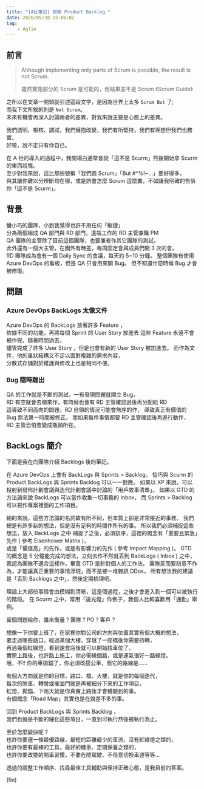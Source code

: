 ```yaml
---
title: "[A社筆記] 閒聊 Product Backlog "
date: 2020/05/28 15:06:02
tag:
    - Aglie
---
```


## 前言

> Although implementing only parts of Scrum is possible, the result is not Scrum.
> >
> 雖然實施部分的 Scrum 是可能的，但結果並不是 Scrum 《Scrum Guide》

之所以在文章一開頭就引述這段文字，是因為世界上太多 `Scrum But` 了;  
而我下文所敘的則是 `Not Scrum`。  
未來有機會再深入討論兩者的差異，對我來說主要是心態上的差異。

我們透明、檢核、調試，我們擁抱改變，我們有所堅持，我們有理想但我們也務實。  
好啦，說不定只有你自已。  

在 A 社的導入的過程中，我開場白通常會說「這不是 Scurm」然後開始拿 Scurm 的東西說嘴。  
至少對我來說，這比那些號稱「我們跑 Scrum」「But #^%!~…」要好得多，  
與其讓你難以分辨斷句在哪，或是誤會怎麼 Scrum 這麼糞，不如讓我明確的告訴你「這不是 Scurm」。  

## 背景

蠻小巧的團隊，小到我覺得也許不用任何「敏捷」  
分為兩個組成 QA 部門與 RD 部門，遠端工作的 RD 主管兼職 PM  
QA 團隊的主管除了目前這個團隊，也要兼者作其它團隊的測試，  
此外還有一個大主管，在國外有時差，每周固定會與成員們開 3 次的會。  
RD 團隊成為會有一個 Daily Sync 的會議，每天約 5~10 分鐘。
整個團隊有使用 Azure DevOps 的看板，但是 QA 只會用來開 Bug。
但不知道什麼時候 Bug 才會被修復。

## 問題

### Azure DevOps BackLogs 太像文件

Azure DevOps 的 BackLogs 放著許多 Feature ，  
依據不同的功能，再將每個 Sprint 的 User Story 放進去
這些 Feature 永遠不會被作完，隨著時間過去，  
儘管完成了許多 User Story ，但是也會有新的 User Story 被加進去。
而作為文件，他的巢狀結構又不足以面對複雜的需求內容，  
分散式存儲對於維護與修改上也是相同不便。

### Bug 隨時蹦出

QA 的工作就是不斷的測試，一有發現問題就開立 Bug，  
RD 有空就會去領來作，有時候也會有 RD 主管確認過後再分配給 RD  
這導致不同面向的問題，RD 自領的情況可能會無序的作，
導致真正有價值的 Bug 無法第一時間被修正。
而如果每件事情都要 RD 主管確認後再進行動作，  
RD 主管恐怕會變成瓶頸所在。

## BackLogs 簡介

下面是我在向團隊介紹 Backlogs 後的筆記。

在 Azure DevOps 上會有 BackLogs 與 Sprints > Backlog。
恰巧與 Scurm 的 Product BackLogs 與 Sprints Backlog 可以一一對應。
如果以 XP 來說，可以投射到發佈計劃會議與迭代計劃會議中討論的「用戶故事清單」。
如果以 GTD 的方法論來說 BackLogs 可以當作收集一切事務的 Inbox，
而 Sprints > Backlog 可以視作專案裡面的工作項目。

總的來說，這些方法論的名詞故有所不同，但本質上卻是非常接近的事務。
我們總是有許多新的想法，但是沒有足夠的時間作所有的事。
所以我們必須補捉這些想法，放入 BackLogs 之中
補捉了之後，必須排序，這裡的概念有「重要且緊急」先作 ( 參考 Eisenhower Matrix )，  
或是「價值高」的先作，或是有影響力的先作 ( 參考 Impact Mapping )。
GTD 的概念是 5 分鐘能完成的想法，立刻去作不然就丟到 BackLogs ( Inbox ) 之中，  
我認為團隊不適合這樣作，畢竟 GTD 是針對個人的工作法。
團隊反而要刻意不作為，才能讓真正重要的事情浮現，而不是被一堆雜訊 DDos，
所有想法我的建議是「丟到 Backlogs 之中」，然後定期梳理吧。

理論上大部份事情會由模糊到清晰，這是個過程，之後才會進入到一個可以被執行的階段。
在 Scurm 之中，常用「遠光燈」作例子，我個人比較喜歡用「通勤」舉例。

留個問題給你，誰來衡量 ? 團隊 ? PO ? 客戶 ?

想像一下你要上班了，在家裡你對公司的方向與位置其實有個大概的想法，  
要走過哪些路口，經過某個大樓，穿越了一座橋後你需要待轉，  
再過幾個紅綠燈，看到速食店後就可以開始找車位了。  
實際上路後，也許路上施工，你必需繞個路，或是運氣很好一路綠燈。  
哦，不!! 你的車拋錨了，你必須改搭公車，而它的路線是……  

有個大方向就是你的目標，路口、橋、大樓，就是你的每個迭代，  
每次的煞車、轉彎或催油門就是再被細分下來的工作項目，  
紅燈、拋錨、下雨天就是你真實上路後才會體驗到的事。  
有個概念「Road Map」其實也是在說差不多的事。  

回到 Product BackLogs 與 Sprints Backlog ，  
我們也就是不斷的細化這些項目，一直到可執行然後被執行為止。  

至於怎麼變快呢 ?  
也許你要選一條最優路線，最短的距離最少的車流，沒有紅綠燈之類的，  
也許你要有最棒的工具，最好的機車、定期保養之類的，  
也許你要改變的開車習慣，不要危險駕駛、不任意切換車道等等…  

透過的調整工作順序、找尋最佳工具輔助與保持正確心態，是我目前的答案。  

(fin)
